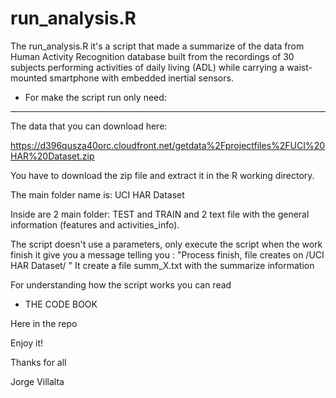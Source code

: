 run_analysis.R
===============

The run_analysis.R it's a script that made a summarize of the data from Human Activity Recognition database built from the recordings of 30 subjects performing activities of daily living (ADL) while carrying a waist-mounted smartphone with embedded inertial sensors.

- For make the script run only need: 
-----------------------------------------

The data that you can download here:

https://d396qusza40orc.cloudfront.net/getdata%2Fprojectfiles%2FUCI%20HAR%20Dataset.zip
 
You have to download the zip file and extract it in the R working directory.

The main folder name is: UCI HAR Dataset

Inside are 2 main folder: TEST and TRAIN and 2 text file with the general information (features and activities_info).

The script doesn't use a parameters, only execute the script
when the work finish it give you a message telling you :  "Process finish, file creates on /UCI HAR Dataset/ "
It create a file summ_X.txt with the summarize information

For understanding how the script works you can read 

- THE CODE BOOK 

Here in the repo


Enjoy it!

Thanks for all

Jorge Villalta

